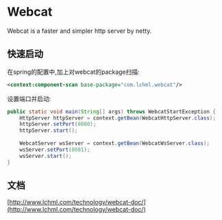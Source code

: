 # Webcat
Webcat is a faster and simpler http server by netty.

## 快速启动

在spring的配置中,加上对webcat的package扫描:
```xml
<context:component-scan base-package="com.lchml.webcat"/>
```
设置端口并启动:
```Java
public static void main(String[] args) throws WebcatStartException {
    HttpServer httpServer = context.getBean(WebcatHttpServer.class);
    httpServer.setPort(8080);
    httpServer.start();
    
    WebcatServer wsServer = context.getBean(WebcatWsServer.class);
    wsServer.setPort(8081);
    wsServer.start();
}
```

## 文档

[http://www.lchml.com/technology/webcat-doc/](http://www.lchml.com/technology/webcat-doc/)

